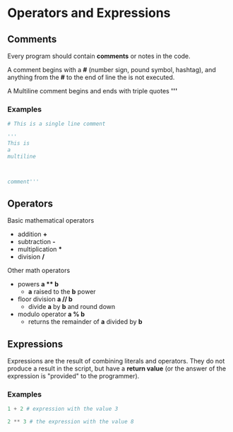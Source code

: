 # Operators and Expressions

## Comments

Every program should contain **comments** or notes in the code. 

A comment begins with a **#** (number sign, pound symbol, hashtag), and anything from the **#** to the end of line the is not executed.

A Multiline comment begins and ends with triple quotes **'''**

### Examples

```python
# This is a single line comment
```

```python
'''
This is 
a
multiline 



comment'''
```

## Operators

Basic mathematical operators

- addition **+**
- subtraction **-**
- multiplication **\***
- division **/**

Other math operators

- powers **a \*\* b**
    - **a** raised to the **b** power
- floor division **a // b**
    - divide **a** by **b** and round down
- modulo operator **a % b**
    - returns the remainder of **a** divided by **b**

## Expressions

Expressions are the result of combining literals and operators. They do not produce a result in the script, but have a **return value** (or the answer of the expression is "provided" to the programmer).

### Examples

```python
1 + 2 # expression with the value 3
```

```python
2 ** 3 # the expression with the value 8
```


